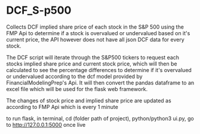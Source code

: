 # DCF_S-p500
Collects DCF implied share price of each stock in the S&amp;P 500 using the FMP Api to determine if a stock is overvalued or undervalued based on it's current price, the API however does not have all json DCF data for every stock. 

The DCF script will iterate through the S&P500 tickers to request each stocks implied share price and current stock price, which will then be calculated to see the percentage differences to determine if it's overvalued or undervalued according to the dcf model provided by FinancialModelingPrep's Api. It will then convert the pandas dataframe to an excel file which will be used for the flask web framework. 

The changes of stock price and implied share price are updated as according to FMP Api which is every 1 minute

to run flask, in terminal, cd (folder path of project), python/python3 ui.py, go to http://127.0.0.1:5000 once live
